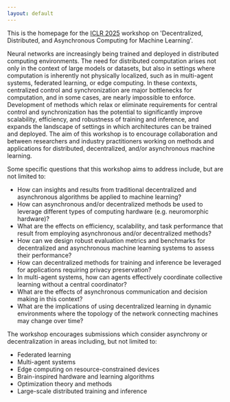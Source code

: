 ```yaml
---
layout: default
---
```


<!-- # Overview -->

This is the homepage for the [ICLR 2025](https://iclr.cc/Conferences/2025) workshop on 'Decentralized, Distributed, and Asynchronous Computing for Machine 
Learning'.

Neural networks are increasingly being trained and deployed in distributed computing environments. The need for distributed computation arises not only in the context of large models or datasets, but also in settings where computation is inherently not physically localized, such as in multi-agent systems, federated learning, or edge computing. In these contexts, centralized control and synchronization are major bottlenecks for computation, and in some cases, are nearly impossible to enforce. Development of methods which relax or eliminate requirements for central control and synchronization has the potential to significantly improve scalability, efficiency, and robustness of training and inference, and expands the landscape of settings in which architectures can be trained and deployed. The aim of this workshop is to encourage collaboration and  between researchers and industry practitioners working on methods and applications for distributed, decentralized, and/or asynchronous machine learning. 

Some specific questions that this workshop aims to address include, but are not limited to:
  - How can insights and results from traditional decentralized and asynchronous algorithms be applied to machine learning?
  - How can asynchronous and/or decentralized methods be used to leverage different types of computing hardware (e.g. neuromorphic hardware)?
  - What are the effects on efficiency, scalability, and task performance that result from employing asynchronous and/or decentralized methods?
  - How can we design robust evaluation metrics and benchmarks for decentralized and asynchronous machine learning systems to assess their performance?
  - How can decentralized methods for training and inference be leveraged for applications requiring privacy preservation?
  - In multi-agent systems, how can agents effectively coordinate collective learning without a central coordinator? 
  - What are the effects of asynchronous communication and decision making in this context?
  - What are the implications of using decentralized learning in dynamic environments where the topology of the network connecting machines may change over time?

The workshop encourages submissions which consider asynchrony or decentralization in areas including, but not limited to:
  - Federated learning 
  - Multi-agent systems
  - Edge computing on resource-constrained devices
  - Brain-inspired hardware and learning algorithms
  - Optimization theory and methods
  - Large-scale distributed training and inference


<!-- # Background

Some background.  -->

<!-- 
# Call for Papers

Etc.  -->

